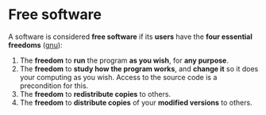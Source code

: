# Free software

A software is considered **free software** if its **users** have the **four essential freedoms** ([gnu](https://www.gnu.org/philosophy/free-sw.html#four-freedoms)):
1. The **freedom** to **run** the program **as you wish**, for **any purpose**.
2. The **freedom** to **study how the program works**, and **change it** so it does your computing as you wish. Access to the source code is a precondition for this.
3. The **freedom** to **redistribute copies** to others.
4. The **freedom** to **distribute copies** of your **modified versions** to others.
